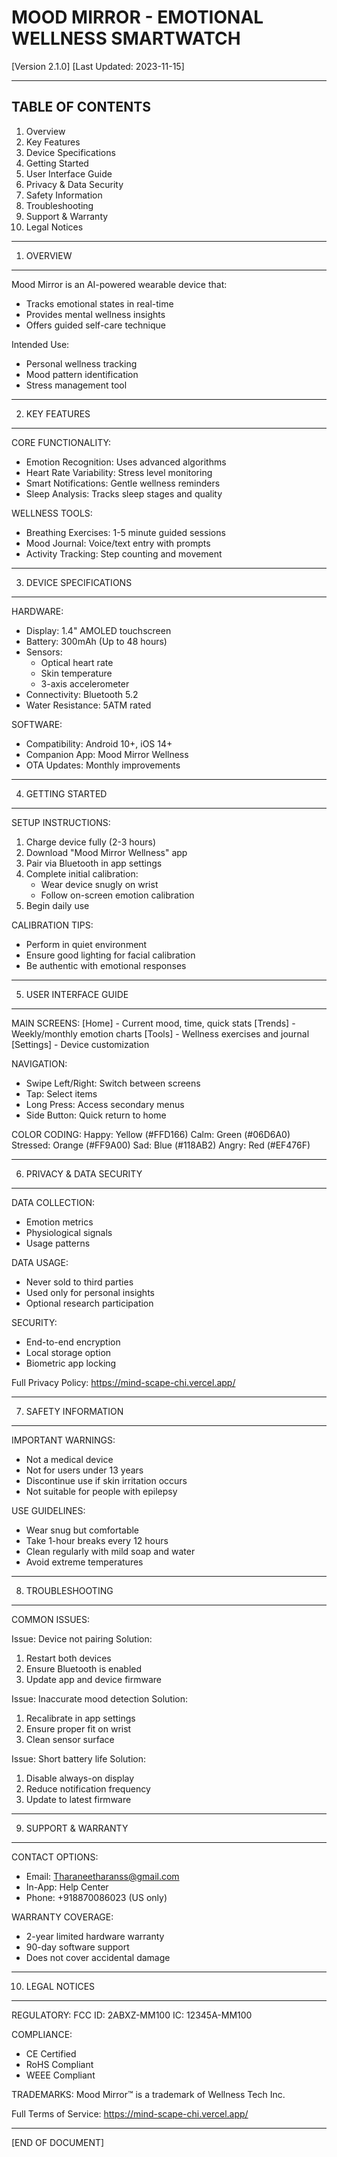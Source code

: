 MOOD MIRROR - EMOTIONAL WELLNESS SMARTWATCH
============================================

[Version 2.1.0] [Last Updated: 2023-11-15]

--------------------------------------------------
TABLE OF CONTENTS
--------------------------------------------------
1. Overview
2. Key Features
3. Device Specifications
4. Getting Started
5. User Interface Guide
6. Privacy & Data Security
7. Safety Information
8. Troubleshooting
9. Support & Warranty
10. Legal Notices

--------------------------------------------------
1. OVERVIEW
--------------------------------------------------
Mood Mirror is an AI-powered wearable device that:
- Tracks emotional states in real-time
- Provides mental wellness insights
- Offers guided self-care technique

Intended Use:
- Personal wellness tracking
- Mood pattern identification
- Stress management tool

--------------------------------------------------
2. KEY FEATURES
--------------------------------------------------

CORE FUNCTIONALITY:
- Emotion Recognition: Uses advanced algorithms
- Heart Rate Variability: Stress level monitoring
- Smart Notifications: Gentle wellness reminders
- Sleep Analysis: Tracks sleep stages and quality

WELLNESS TOOLS:
- Breathing Exercises: 1-5 minute guided sessions
- Mood Journal: Voice/text entry with prompts
- Activity Tracking: Step counting and movement

--------------------------------------------------
3. DEVICE SPECIFICATIONS
--------------------------------------------------

HARDWARE:
- Display: 1.4" AMOLED touchscreen
- Battery: 300mAh (Up to 48 hours)
- Sensors: 
  * Optical heart rate
  * Skin temperature
  * 3-axis accelerometer
- Connectivity: Bluetooth 5.2
- Water Resistance: 5ATM rated

SOFTWARE:
- Compatibility: Android 10+, iOS 14+
- Companion App: Mood Mirror Wellness
- OTA Updates: Monthly improvements

--------------------------------------------------
4. GETTING STARTED
--------------------------------------------------

SETUP INSTRUCTIONS:
1. Charge device fully (2-3 hours)
2. Download "Mood Mirror Wellness" app
3. Pair via Bluetooth in app settings
4. Complete initial calibration:
   - Wear device snugly on wrist
   - Follow on-screen emotion calibration
5. Begin daily use

CALIBRATION TIPS:
- Perform in quiet environment
- Ensure good lighting for facial calibration
- Be authentic with emotional responses

--------------------------------------------------
5. USER INTERFACE GUIDE
--------------------------------------------------

MAIN SCREENS:
[Home] - Current mood, time, quick stats
[Trends] - Weekly/monthly emotion charts
[Tools] - Wellness exercises and journal
[Settings] - Device customization

NAVIGATION:
- Swipe Left/Right: Switch between screens
- Tap: Select items
- Long Press: Access secondary menus
- Side Button: Quick return to home

COLOR CODING:
Happy: Yellow (#FFD166)
Calm: Green (#06D6A0)
Stressed: Orange (#FF9A00)
Sad: Blue (#118AB2)
Angry: Red (#EF476F)

--------------------------------------------------
6. PRIVACY & DATA SECURITY
--------------------------------------------------

DATA COLLECTION:
- Emotion metrics
- Physiological signals
- Usage patterns

DATA USAGE:
- Never sold to third parties
- Used only for personal insights
- Optional research participation

SECURITY:
- End-to-end encryption
- Local storage option
- Biometric app locking

Full Privacy Policy: https://mind-scape-chi.vercel.app/

--------------------------------------------------
7. SAFETY INFORMATION
--------------------------------------------------

IMPORTANT WARNINGS:
- Not a medical device
- Not for users under 13 years
- Discontinue use if skin irritation occurs
- Not suitable for people with epilepsy

USE GUIDELINES:
- Wear snug but comfortable
- Take 1-hour breaks every 12 hours
- Clean regularly with mild soap and water
- Avoid extreme temperatures

--------------------------------------------------
8. TROUBLESHOOTING
--------------------------------------------------

COMMON ISSUES:

Issue: Device not pairing
Solution: 
1. Restart both devices
2. Ensure Bluetooth is enabled
3. Update app and device firmware

Issue: Inaccurate mood detection
Solution:
1. Recalibrate in app settings
2. Ensure proper fit on wrist
3. Clean sensor surface

Issue: Short battery life
Solution:
1. Disable always-on display
2. Reduce notification frequency
3. Update to latest firmware

--------------------------------------------------
9. SUPPORT & WARRANTY
--------------------------------------------------

CONTACT OPTIONS:
- Email: Tharaneetharanss@gmail.com
- In-App: Help Center
- Phone: +918870086023 (US only)

WARRANTY COVERAGE:
- 2-year limited hardware warranty
- 90-day software support
- Does not cover accidental damage

--------------------------------------------------
10. LEGAL NOTICES
--------------------------------------------------

REGULATORY:
FCC ID: 2ABXZ-MM100
IC: 12345A-MM100

COMPLIANCE:
- CE Certified
- RoHS Compliant
- WEEE Compliant

TRADEMARKS:
Mood Mirror™ is a trademark of Wellness Tech Inc.

Full Terms of Service: https://mind-scape-chi.vercel.app/

--------------------------------------------------
[END OF DOCUMENT]